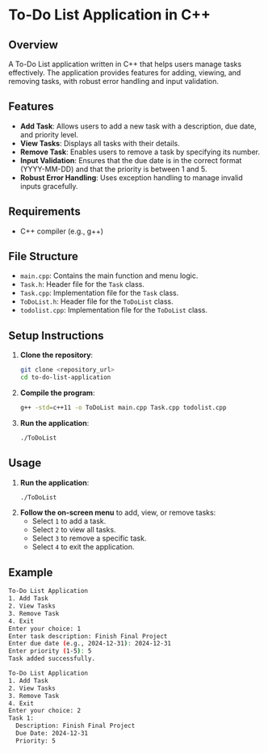 # To-Do List Application in C++

## Overview
A To-Do List application written in C++ that helps users manage tasks effectively. The application provides features for adding, viewing, and removing tasks, with robust error handling and input validation.

## Features
- **Add Task**: Allows users to add a new task with a description, due date, and priority level.
- **View Tasks**: Displays all tasks with their details.
- **Remove Task**: Enables users to remove a task by specifying its number.
- **Input Validation**: Ensures that the due date is in the correct format (YYYY-MM-DD) and that the priority is between 1 and 5.
- **Robust Error Handling**: Uses exception handling to manage invalid inputs gracefully.

## Requirements
- C++ compiler (e.g., g++)

## File Structure
- `main.cpp`: Contains the main function and menu logic.
- `Task.h`: Header file for the `Task` class.
- `Task.cpp`: Implementation file for the `Task` class.
- `ToDoList.h`: Header file for the `ToDoList` class.
- `todolist.cpp`: Implementation file for the `ToDoList` class.

## Setup Instructions
1. **Clone the repository**:
    ```sh
    git clone <repository_url>
    cd to-do-list-application
    ```
2. **Compile the program**:
    ```sh
    g++ -std=c++11 -o ToDoList main.cpp Task.cpp todolist.cpp
    ```
3. **Run the application**:
    ```sh
    ./ToDoList
    ```

## Usage
1. **Run the application**:
    ```sh
    ./ToDoList
    ```
2. **Follow the on-screen menu** to add, view, or remove tasks:
    - Select `1` to add a task.
    - Select `2` to view all tasks.
    - Select `3` to remove a specific task.
    - Select `4` to exit the application.

## Example
```sh
To-Do List Application
1. Add Task
2. View Tasks
3. Remove Task
4. Exit
Enter your choice: 1
Enter task description: Finish Final Project
Enter due date (e.g., 2024-12-31): 2024-12-31
Enter priority (1-5): 5
Task added successfully.

To-Do List Application
1. Add Task
2. View Tasks
3. Remove Task
4. Exit
Enter your choice: 2
Task 1:
  Description: Finish Final Project
  Due Date: 2024-12-31
  Priority: 5